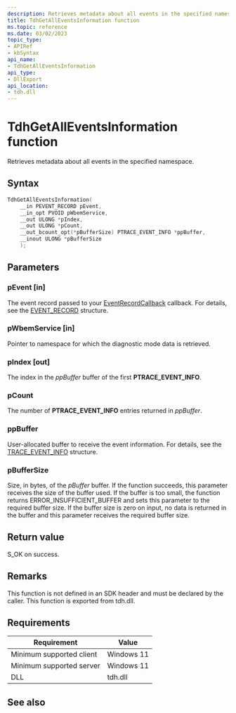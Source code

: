 ```yaml
---
description: Retrieves metadata about all events in the specified namespace.
title: TdhGetAllEventsInformation function
ms.topic: reference
ms.date: 03/02/2023
topic_type: 
- APIRef
- kbSyntax
api_name: 
- TdhGetAllEventsInformation
api_type: 
- DllExport
api_location: 
- tdh.dll
---
```


# TdhGetAllEventsInformation function

Retrieves metadata about all events in the specified namespace.

## Syntax


```C++
TdhGetAllEventsInformation(
    __in PEVENT_RECORD pEvent,
    __in_opt PVOID pWbemService,
    __out ULONG *pIndex,
    __out ULONG *pCount,
    __out_bcount_opt(*pBufferSize) PTRACE_EVENT_INFO *ppBuffer,
    __inout ULONG *pBufferSize
    );
```



## Parameters

### pEvent [in]

The event record passed to your [EventRecordCallback](/windows/desktop/ETW/eventrecordcallback) callback. For details, see the [EVENT_RECORD](/windows/desktop/api/evntcons/ns-evntcons-event_record) structure.

### pWbemService [in]

Pointer to namespace for which the diagnostic mode data is retrieved.

### pIndex [out]

The index in the *ppBuffer* buffer of the first **PTRACE_EVENT_INFO**.

### pCount

The number of **PTRACE_EVENT_INFO** entries returned in *ppBuffer*.

### ppBuffer

User-allocated buffer to receive the event information. For details, see the [TRACE_EVENT_INFO](/windows/desktop/api/tdh/ns-tdh-trace_event_info) structure.


### pBufferSize

Size, in bytes, of the *pBuffer* buffer. If the function succeeds, this parameter receives the size of the buffer used. If the buffer is too small, the function returns ERROR_INSUFFICIENT_BUFFER and sets this parameter to the required buffer size. If the buffer size is zero on input, no data is returned in the buffer and this parameter receives the required buffer size.

## Return value

S_OK on success.

## Remarks

This function is not defined in an SDK header and must be declared by the caller. This function is exported from tdh.dll.

## Requirements



| Requirement | Value |
|-------------------------------------|----------------------------------------------------------------------------------------------------------------------------------------------------------|
| Minimum supported client | Windows 11 |
| Minimum supported server | Windows 11 |
| DLL | tdh.dll |



## See also



 

 
